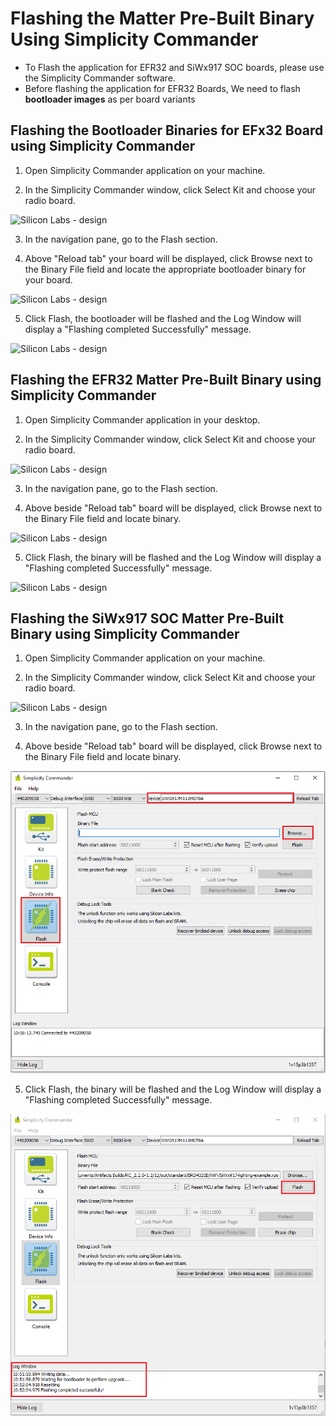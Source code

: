 # Flashing the Matter Pre-Built Binary Using Simplicity Commander
- To Flash the application for EFR32 and SiWx917 SOC boards, please use the Simplicity Commander software.
- Before flashing the application for EFR32 Boards, We need to flash **bootloader images** as per board variants

## Flashing the Bootloader Binaries for EFx32 Board using Simplicity Commander

1. Open Simplicity Commander application on your machine.

2. In the Simplicity Commander window, click Select Kit and choose your radio board.

![Silicon Labs - design](./images/commander-select-board.png)

3. In the navigation pane, go to the Flash section.

4. Above "Reload tab" your board will be displayed, click Browse next to the Binary File field and locate the appropriate bootloader binary for your board.

![Silicon Labs - design](./images/select-flash-option-efr32-commander.png)

5. Click Flash, the bootloader will be flashed and the Log Window will display a "Flashing completed Successfully" message.

![Silicon Labs - design](./images/simplicity-commander-flash-bootloader.png)

## Flashing the EFR32 Matter Pre-Built Binary using Simplicity Commander

1. Open Simplicity Commander application in your desktop.

2. In the Simplicity Commander window, click Select Kit and choose your radio board.

![Silicon Labs - design](./images/commander-select-board.png)

3. In the navigation pane, go to the Flash section.
   
4. Above beside "Reload tab" board will be displayed, click Browse next to the Binary File field and locate binary.

![Silicon Labs - design](./images/select-flash-option-efr32-commander.png)

5. Click Flash, the binary will be flashed and the Log Window will display a "Flashing completed Successfully" message.

![Silicon Labs - design](./images/commander-flash-success-efr32.png)


## Flashing the SiWx917 SOC Matter Pre-Built Binary using Simplicity Commander

1. Open Simplicity Commander application on your machine.

2. In the Simplicity Commander window, click Select Kit and choose your radio board.

![Silicon Labs - design](./images/commander-select-board.png)

3. In the navigation pane, go to the Flash section.

4. Above beside "Reload tab" board will be displayed, click Browse next to the Binary File field and locate binary.

![Silicon Labs - design](../images/select-flash-option-soc-commander.png)

5. Click Flash, the binary will be flashed and the Log Window will display a "Flashing completed Successfully" message.

![Silicon Labs - design](../images/commander-flash-success-soc.png)